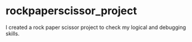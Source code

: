 # rockpaperscissor_project
I created a rock paper scissor project to check my logical and debugging skills.
